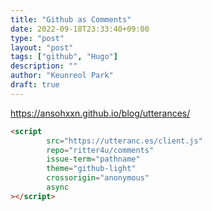 ```yaml
---
title: "Github as Comments"
date: 2022-09-18T23:33:40+09:00
type: "post"
layout: "post"
tags: ["github", "Hugo"]
description: ""
author: "Keunreol Park"
draft: true
---
```


https://ansohxxn.github.io/blog/utterances/

```html
<script
        src="https://utteranc.es/client.js"
        repo="ritter4u/comments"
        issue-term="pathname"
        theme="github-light"
        crossorigin="anonymous"
        async
></script>
```
